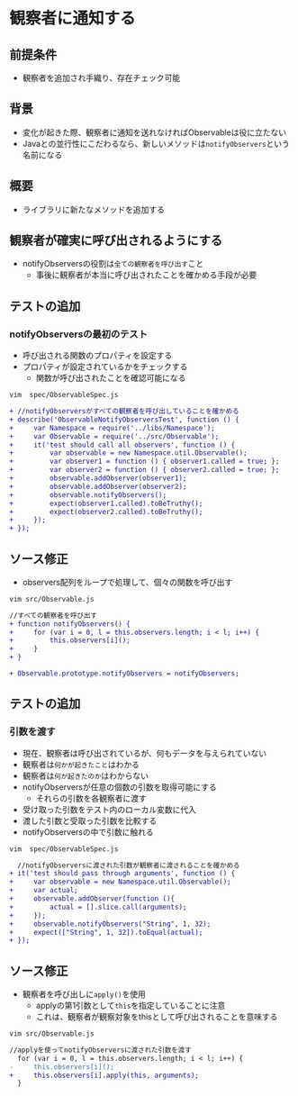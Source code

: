 # 観察者に通知する

## 前提条件

* 観察者を追加され手織り、存在チェック可能

## 背景

* 変化が起きた際、観察者に通知を送れなければObservableは役に立たない
* Javaとの並行性にこだわるなら、新しいメソッドは`notifyObservers`という名前になる

## 概要

* ライブラリに新たなメソッドを追加する

## 観察者が確実に呼び出されるようにする

* notifyObserversの役割は`全ての観察者を呼び出す`こと
    * 事後に観察者が本当に呼び出されたことを確かめる手段が必要
    
## テストの追加

### notifyObserversの最初のテスト

* 呼び出される関数のプロパティを設定する
* プロパティが設定されているかをチェックする
    * 関数が呼び出されたことを確認可能になる

```bash
vim  spec/ObservableSpec.js
```

```diff
+ //notifyObserversがすべての観察者を呼び出していることを確かめる
+ describe('ObservableNotifyObserversTest', function () {
+     var Namespace = require('../libs/Namespace');
+     var Observable = require('../src/Observable');
+     it('test should call all observers', function () {
+         var observable = new Namespace.util.Observable();
+         var observer1 = function () { observer1.called = true; };
+         var observer2 = function () { observer2.called = true; };
+         observable.addObserver(observer1);
+         observable.addObserver(observer2);
+         observable.notifyObservers();
+         expect(observer1.called).toBeTruthy();
+         expect(observer2.called).toBeTruthy();
+     });
+ });
```

## ソース修正

* observers配列をループで処理して、個々の関数を呼び出す

```bash
vim src/Observable.js
```

```diff
//すべての観察者を呼び出す
+ function notifyObservers() {
+     for (var i = 0, l = this.observers.length; i < l; i++) {
+         this.observers[i]();
+     }
+ }

+ Observable.prototype.notifyObservers = notifyObservers;
```

## テストの追加

### 引数を渡す

* 現在、観察者は呼び出されているが、何もデータを与えられていない
* 観察者は`何かが起きたこと`はわかる
* 観察者は`何が起きたのか`はわからない
* notifyObserversが任意の個数の引数を取得可能にする
    * それらの引数を各観察者に渡す
* 受け取った引数をテスト内のローカル変数に代入
* 渡した引数と受取った引数を比較する
* notifyObserversの中で引数に触れる

```bash
vim  spec/ObservableSpec.js
```

```diff
  //notifyObserversに渡された引数が観察者に渡されることを確かめる
+ it('test should pass through arguments', function () {
+     var observable = new Namespace.util.Observable();
+     var actual;
+     observable.addObserver(function (){
+         actual = [].slice.call(arguments);
+     });
+     observable.notifyObservers("String", 1, 32);
+     expect(["String", 1, 32]).toEqual(actual);
+ });
```

## ソース修正

* 観察者を呼び出しに`apply()`を使用
    * applyの第1引数として`this`を指定していることに注意
    * これは、観察者が観察対象をthisとして呼び出されることを意味する
    
```bash
vim src/Observable.js
```

```diff
//applyを使ってnotifyObserversに渡された引数を渡す
  for (var i = 0, l = this.observers.length; i < l; i++) {
-     this.observers[i]();
+     this.observers[i].apply(this, arguments);
  }
```



